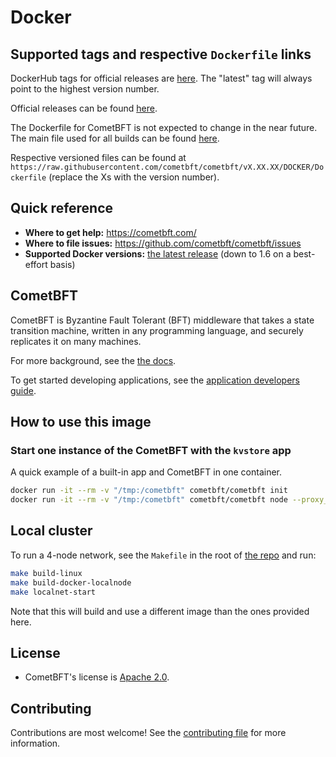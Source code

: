 # Docker

## Supported tags and respective `Dockerfile` links

DockerHub tags for official releases are [here](https://hub.docker.com/r/cometbft/cometbft/tags/). The "latest" tag will always point to the highest version number.

Official releases can be found [here](https://github.com/cometbft/cometbft/releases).

The Dockerfile for CometBFT is not expected to change in the near future. The main file used for all builds can be found [here](https://raw.githubusercontent.com/cometbft/cometbft/main/DOCKER/Dockerfile).

Respective versioned files can be found at `https://raw.githubusercontent.com/cometbft/cometbft/vX.XX.XX/DOCKER/Dockerfile` (replace the Xs with the version number).

## Quick reference

- **Where to get help:** <https://cometbft.com/>
- **Where to file issues:** <https://github.com/cometbft/cometbft/issues>
- **Supported Docker versions:** [the latest release](https://github.com/moby/moby/releases) (down to 1.6 on a best-effort basis)

## CometBFT

CometBFT is Byzantine Fault Tolerant (BFT) middleware that takes a state transition machine, written in any programming language, and securely replicates it on many machines.

For more background, see the [the docs](https://docs.cometbft.com/v0.38.x/introduction/#quick-start).

To get started developing applications, see the [application developers guide](https://docs.cometbft.com/v0.38.x/introduction/quick-start.html).

## How to use this image

### Start one instance of the CometBFT with the `kvstore` app

A quick example of a built-in app and CometBFT in one container.

```sh
docker run -it --rm -v "/tmp:/cometbft" cometbft/cometbft init
docker run -it --rm -v "/tmp:/cometbft" cometbft/cometbft node --proxy_app=kvstore
```

## Local cluster

To run a 4-node network, see the `Makefile` in the root of [the repo](https://github.com/cometbft/cometbft/blob/v0.38.x/Makefile) and run:

```sh
make build-linux
make build-docker-localnode
make localnet-start
```

Note that this will build and use a different image than the ones provided here.

## License

- CometBFT's license is [Apache 2.0](https://github.com/cometbft/cometbft/blob/v0.38.x/LICENSE).

## Contributing

Contributions are most welcome! See the [contributing file](https://github.com/cometbft/cometbft/blob/v0.38.x/CONTRIBUTING.md) for more information.
